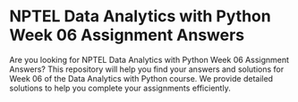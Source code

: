 # NPTEL Data Analytics with Python Week 06 Assignment Answers

Are you looking for NPTEL Data Analytics with Python Week 06 Assignment Answers? This repository will help you find your answers and solutions for Week 06 of the Data Analytics with Python course. We provide detailed solutions to help you complete your assignments efficiently.